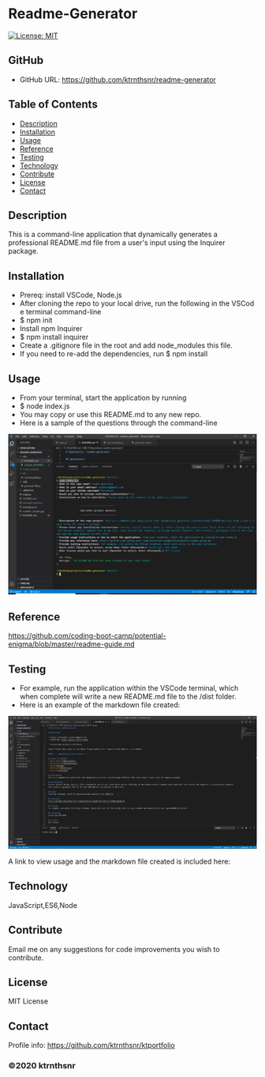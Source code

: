 ﻿# Readme-Generator
[![License: MIT](https://img.shields.io/badge/License-MIT-yellow.svg)](https://opensource.org/licenses/MIT)

## GitHub
* GitHub URL: https://github.com/ktrnthsnr/readme-generator

## Table of Contents
* [Description](#description)
* [Installation](#installation)
* [Usage](#usage)
* [Reference](#reference)
* [Testing](#testing)
* [Technology](#technology)
* [Contribute](#contribute)
* [License](#license)
* [Contact](#contact)

## Description
This is a command-line application that dynamically generates a professional README.md file from a user's input using the Inquirer package.

## Installation
- Prereq: install VSCode, Node.js
- After cloning the repo to your local drive, run the following in the VSCode terminal command-line
- $ npm init
- Install npm Inquirer
- $ npm install inquirer
- Create a .gitignore file in the root and add node_modules this file.
- If you need to re-add the dependencies, run $ npm install

## Usage
* From your terminal, start the application by running 
* $ node index.js
* You may copy or use this README.md to any new repo.
* Here is a sample of the questions through the command-line

![Usage](./readme_usage.jpg "README.md usage")

## Reference
https://github.com/coding-boot-camp/potential-enigma/blob/master/readme-guide.md

## Testing
* For example, run the application within the VSCode terminal, which when complete will write a new README.md file to the /dist folder.
* Here is an example of the markdown file created:

![Test](./readme_sample.jpg "README.md sample")

A link to view usage and the markdown file created is included here: 

## Technology
JavaScript,ES6,Node

## Contribute
Email me on any suggestions for code improvements you wish to contribute.

## License
MIT License

## Contact
Profile info: https://github.com/ktrnthsnr/ktportfolio

### ©️2020 ktrnthsnr

